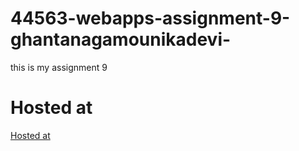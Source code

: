 # 44563-webapps-assignment-9-ghantanagamounikadevi-
this is my assignment 9
# Hosted at
[Hosted at](https://f2wa52ghanta.onrender.com)
